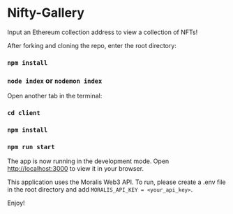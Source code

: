 # Nifty-Gallery

Input an Ethereum collection address to view a collection of NFTs! 

After forking and cloning the repo, enter the root directory:

### `npm install`

### `node index` or `nodemon index`

Open another tab in the terminal:

### `cd client` 

### `npm install`

### `npm run start`

The app is now running in the development mode.
Open [http://localhost:3000](http://localhost:3000) to view it in your browser.

This application uses the Moralis Web3 API. To run, please create a .env file in the root directory and add `MORALIS_API_KEY = <your_api_key>`.

Enjoy!
